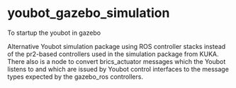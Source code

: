 # youbot_gazebo_simulation
To startup the youbot in gazebo

Alternative Youbot simulation package using ROS controller stacks instead of the pr2-based controllers used in the simulation package from KUKA. There also is a node to convert brics_actuator messages which the Youbot listens to and which are issued by Youbot control interfaces to the message types expected by the gazebo_ros controllers.
